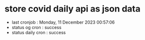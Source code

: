 # store covid daily api as json data

- last cronjob : Monday, 11 December 2023 00:57:06
- status og cron : success
- status daily cron : success
      
      